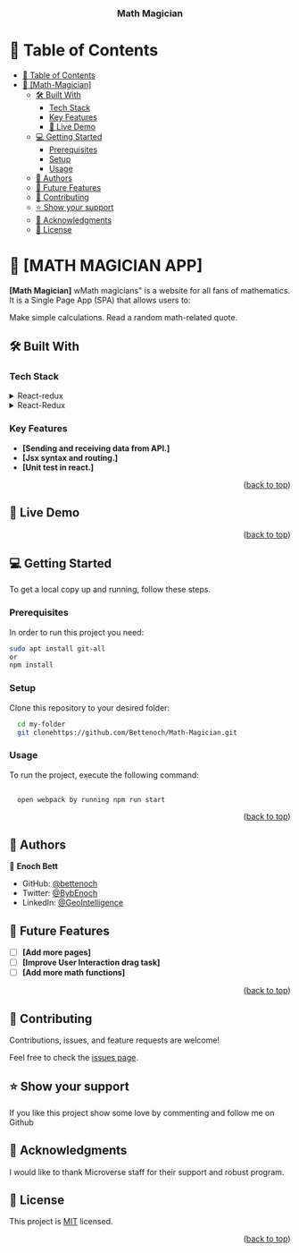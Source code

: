 <a name="readme-top"></a>

<div align="center">

  <h3><b>Math Magician</b></h3>

</div>

<!-- TABLE OF CONTENTS -->

# 📗 Table of Contents

- [📗 Table of Contents](#-table-of-contents)
- [📖 \[Math-Magician\] ](#-MATH-CALCULATOT-)
  - [🛠 Built With ](#-built-with-)
    - [Tech Stack ](#tech-stack-)
    - [Key Features ](#key-features-)
     - [🚀 Live Demo](#live-demo)
  - [💻 Getting Started ](#-getting-started-)
    - [Prerequisites](#prerequisites)
    - [Setup](#setup)
    - [Usage](#usage)
  - [👥 Authors ](#-authors-)
  - [🔭 Future Features ](#-future-features-)
  - [🤝 Contributing ](#-contributing-)
  - [⭐️ Show your support ](#️-show-your-support-)
  - [🙏 Acknowledgments ](#-acknowledgments-)
  - [📝 License ](#-license-)

<!-- PROJECT DESCRIPTION -->

# 📖 [MATH MAGICIAN APP] <a name="about-project"></a>

**[Math Magician]** wMath magicians" is a website for all fans of mathematics. It is a Single Page App (SPA) that allows users to:

Make simple calculations.
Read a random math-related quote.
## 🛠 Built With <a name="built-with"></a>

### Tech Stack <a name="tech-stack"></a>

<details>
  <summary>React-redux</summary>
  <ul>
    <li><a href="https://react.dev/">React</a></li>
  </ul>
</details>

<details>
  <summary>React-Redux</summary>
  <ul>
    <li><a href="https://react-redux.js.org/">JavaScript</a></li>
  </ul>
</details>

<!-- Features -->

### Key Features <a name="key-features"></a>

- **[Sending and receiving data from API.]**
- **[Jsx syntax and routing.]**
- **[Unit test in react.]**

<p align="right">(<a href="#readme-top">back to top</a>)</p>

<!-- LIVE DEMO -->

## 🚀 Live Demo <a name="live-demo"></a>



<p align="right">(<a href="#readme-top">back to top</a>)</p>

<!-- GETTING STARTED -->

## 💻 Getting Started <a name="getting-started"></a>

To get a local copy up and running, follow these steps.

### Prerequisites

In order to run this project you need:

```sh
sudo apt install git-all
or
npm install
```

### Setup

Clone this repository to your desired folder:

```sh
  cd my-folder
  git clonehttps://github.com/Bettenoch/Math-Magician.git
```

### Usage

To run the project, execute the following command:

```sh
  
  open webpack by running npm run start
```

<p align="right">(<a href="#readme-top">back to top</a>)</p>

<!-- AUTHORS -->

## 👥 Authors <a name="authors"></a>



👤 **Enoch Bett**



- GitHub: [@bettenoch](https://github.com/Bettenoch)
- Twitter: [@BybEnoch](https://twitter.com/BybEnoch)
- LinkedIn: [@GeoIntelligence](https://www.linkedin.com/in/bett-kipngeno-enock-8b5153214/)
<!-- FUTURE FEATURES -->

## 🔭 Future Features <a name="future-features"></a>

- [ ] **[Add more pages]**
- [ ] **[Improve User Interaction drag task]**
- [ ] **[Add more math functions]**

<p align="right">(<a href="#readme-top">back to top</a>)</p>

<!-- CONTRIBUTING -->

## 🤝 Contributing <a name="contributing"></a>

Contributions, issues, and feature requests are welcome!

Feel free to check the [issues page](https://github.com/Bettenoch/Math-Magician/issues).

<!-- SUPPORT -->

## ⭐️ Show your support <a name="support"></a>


If you like this project show some love by commenting and follow me on Github

<!-- ACKNOWLEDGEMENTS -->

## 🙏 Acknowledgments <a name="acknowledgements"></a>


I would like to thank Microverse staff for their support and robust program.

<!-- LICENSE -->

## 📝 License <a name="license"></a>

This project is [MIT](https://github.com/Bettenoch/Math-Magician/blob/dev/LICENSE) licensed.

<p align="right">(<a href="#readme-top">back to top</a>)</p>


<a name="readme-top"></a>



